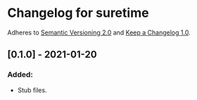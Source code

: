 # Changelog for suretime

Adheres to [Semantic Versioning 2.0](https://semver.org/spec/v2.0.0.html)
and [Keep a Changelog 1.0](https://keepachangelog.com/en/1.0.0/).


## [0.1.0] - 2021-01-20

### Added:
- Stub files.
